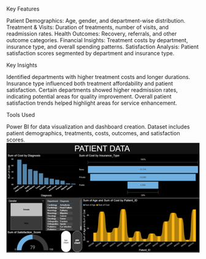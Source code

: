 
Key Features

Patient Demographics: Age, gender, and department-wise distribution.
Treatment & Visits: Duration of treatments, number of visits, and readmission rates.
Health Outcomes: Recovery, referrals, and other outcome categories.
Financial Insights: Treatment costs by department, insurance type, and overall spending patterns.
Satisfaction Analysis: Patient satisfaction scores segmented by department and insurance type.

Key Insights

Identified departments with higher treatment costs and longer durations.
Insurance type influenced both treatment affordability and patient satisfaction.
Certain departments showed higher readmission rates, indicating potential areas for quality improvement.
Overall patient satisfaction trends helped highlight areas for service enhancement.

Tools Used

Power BI for data visualization and dashboard creation.
Dataset includes patient demographics, treatments, costs, outcomes, and satisfaction scores.
![Alt text](https://github.com/mujtaba334/patient-data/blob/main/Screenshot%202025-09-17%20085414.png
)


